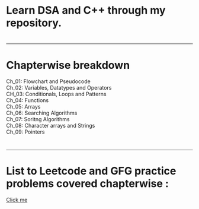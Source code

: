 # Learn DSA and C++ through my repository.
# <hr>
# Chapterwise breakdown
Ch_01: Flowchart and Pseudocode <br>
Ch_02: Variables, Datatypes and Operators <br>
CH_03: Conditionals, Loops and Patterns <br>
Ch_04: Functions <br>
Ch_05: Arrays <br>
Ch_06: Searching Algorithms <br>
Ch_07: Soritng Algorithms <br>
Ch_08: Character arrays and Strings <br>
Ch_09: Pointers <br>

# <hr>
# List to Leetcode and GFG practice problems covered chapterwise : <br>
[Click me](href=https://docs.google.com/spreadsheets/d/1wVjW8XyL5s_HYm1B6CS9pF-C8Cckv-JLME7cSOxWD5U/edit?usp=sharing)
